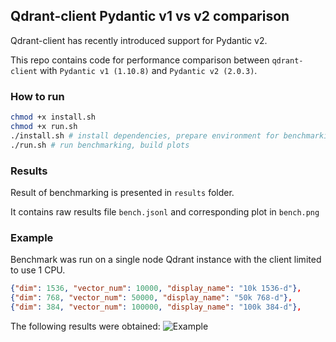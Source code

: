 ## Qdrant-client Pydantic v1 vs v2 comparison

Qdrant-client has recently introduced support for Pydantic v2.

This repo contains code for performance comparison between `qdrant-client` with `Pydantic v1 (1.10.8)` and `Pydantic v2 (2.0.3)`.

### How to run
```bash
chmod +x install.sh
chmod +x run.sh
./install.sh # install dependencies, prepare environment for benchmarking
./run.sh # run benchmarking, build plots
```


### Results
Result of benchmarking is presented in `results` folder.

It contains raw results file `bench.jsonl` and corresponding plot in `bench.png`

### Example

Benchmark was run on a single node Qdrant instance with the client limited to use 1 CPU.

```JSON
{"dim": 1536, "vector_num": 10000, "display_name": "10k 1536-d"},
{"dim": 768, "vector_num": 50000, "display_name": "50k 768-d"},
{"dim": 384, "vector_num": 100000, "display_name": "100k 384-d"},
```

The following results were obtained:
![Example](results/bench.png)